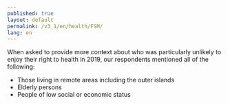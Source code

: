 ```yaml
---
published: true
layout: default
permalink: /v3_1/en/health/FSM/
lang: en
---
```

When asked to provide more context about who was particularly unlikely to enjoy their right to health in 2019, our respondents mentioned all of the following:  

-	Those living in remote areas including the outer islands
-	Elderly persons
-	People of low social or economic status
